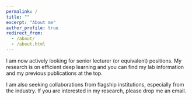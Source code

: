 ```yaml
---
permalink: /
title: ""
excerpt: "About me"
author_profile: true
redirect_from: 
  - /about/
  - /about.html
---
```


I am now actively looking for senior lecturer (or equivalent) positions. My research is on efficient deep learning and you can find my lab information and my previous publications at the top. 

I am also seeking collaborations from flagship institutions, especially from the industry. If you are interested in my research, please drop me an email. 
